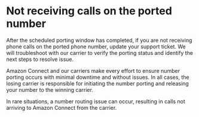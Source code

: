 # Not receiving calls on the ported number<a name="not-receiving-calls-after-porting"></a>

After the scheduled porting window has completed, if you are not receiving phone calls on the ported phone number, update your support ticket\. We will troubleshoot with our carrier to verify the porting status and identify the next steps to resolve issue\. 

Amazon Connect and our carriers make every effort to ensure number porting occurs with minimal downtime and without issues\. In all cases, the losing carrier is responsible for initiating the number porting and releasing your number to the winning carrier\. 

In rare situations, a number routing issue can occur, resulting in calls not arriving to Amazon Connect from the carrier\. 